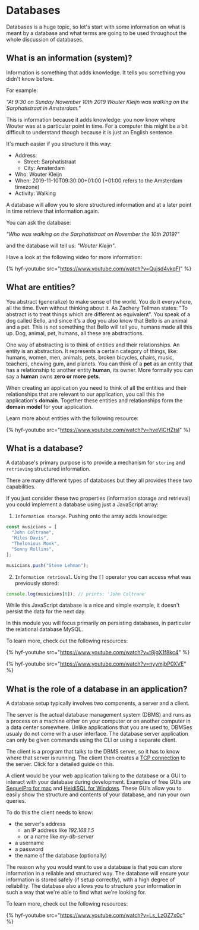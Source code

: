 # Databases

Databases is a huge topic, so let's start with some information on what is meant by a database and what terms are going to be used throughout the whole discussion of databases.

## What is an information (system)?

Information is something that adds knowledge. It tells you something you didn't know before.

For example:

_"At 9:30 on Sunday November 10th 2019 Wouter Kleijn was walking on the Sarphatistraat in Amsterdam."_

This is information because it adds knowledge: you now know where Wouter was at a particular point in time. For a computer this might be a bit difficult to understand though because it is just an English sentence.

It's much easier if you structure it this way:

- Address:
  - Street: Sarphatistraat
  - City: Amsterdam
- Who: Wouter Kleijn
- When: 2019-11-10T09:30:00+01:00 (+01:00 refers to the Amsterdam timezone)
- Activity: Walking

A database will allow you to store structured information and at a later point in time retrieve that information again.

You can ask the database:

_"Who was walking on the Sarphatistraat on November the 10th 2019?"_

and the database will tell us: _"Wouter Kleijn"_.

Have a look at the following video for more information:

{% hyf-youtube src="https://www.youtube.com/watch?v=Qujsd4vkqFI" %}

## What are entities?

You abstract (generalize) to make sense of the world. You do it everywhere, all the time. Even without thinking about it.
As Zachery Tellman states: "To abstract is to treat things which are different as equivalent".
You speak of a dog called Bello, and since it's a dog you also know that Bello is an animal and a pet.
This is not something that Bello will tell you, humans made all this up.
Dog, animal, pet, humans, all these are abstractions.

One way of abstracting is to think of entities and their relationships.
An entity is an abstraction. It represents a certain category of things, like:
humans, women, men, animals, pets, broken bicycles, chairs, music, teachers, chewing gum, and planets.
You can think of a **pet** as an entity that has a relationship to another entity **human**, its owner.
More formally you can say a **human** owns **zero or more** **pets**.

When creating an application you need to think of all the entities and their relationships
that are relevant to our application, you call this the application's **domain**.
Together these entities and relationships form the **domain model** for your application.

Learn more about entities with the following resource:

{% hyf-youtube src="https://www.youtube.com/watch?v=hveVlCHZtsI" %}

## What is a database?

A database's primary purpose is to provide a mechanism for `storing` and `retrieving` structured information.

There are many different types of databases but they all provides these two capabilities.

If you just consider these two properties (information storage and retrieval)
you could implement a database using just a JavaScript array:

1. `Information storage`. Pushing onto the array adds knowledge:

```js
const musicians = [
  "John Coltrane",
  "Miles Davis",
  "Thelonious Monk",
  "Sonny Rollins",
];

musicians.push("Steve Lehman");
```

2. `Information retrieval`. Using the `[]` operator you can access what was previously stored:

```js
console.log(musicians[0]); // prints: 'John Coltrane'
```

While this JavaScript database is a nice and simple example, it doesn't persist the data for the next day.

In this module you will focus primarily on persisting databases, in particular the relational database MySQL.

To learn more, check out the following resources:

{% hyf-youtube src="https://www.youtube.com/watch?v=t8jgX1f8kc4" %}

{% hyf-youtube src="https://www.youtube.com/watch?v=nyymjbP0XVE" %}

## What is the role of a database in an application?

A database setup typically involves two components, a server and a client.

The server is the actual database management system (DBMS) and runs as a process on a machine either on your computer or on another computer in a data center somewhere.
Unlike applications that you are used to, DBMSes usualy do not come with a user interface.
The database server application can only be given commands using the CLI or using a separate client.

The client is a program that talks to the DBMS server, so it has to know where that server is running.
The client then creates a [TCP connection](https://www.youtube.com/watch?v=EkNq4TrHP_U) to the server. Click for a detailed guide on this.

A client would be your web application talking to the database or a GUI to interact with your database during development.
Examples of free GUIs are [SequelPro for mac](https://www.sequelpro.com) and [HeidiSQL for Windows](https://www.heidisql.com/).
These GUIs allow you to easily show the structure and contents of your database, and run your own queries.

To do this the client needs to know:

- the server's address
  - an IP address like _192.168.1.5_
  - or a name like _my-db-server_
- a username
- a password
- the name of the database (optionally)

The reason why you would want to use a database is that you can store information in a reliable and structured way. The database will ensure your information is stored safely (if setup correctly), with a high degree of reliability. The database also allows you to structure your information in such a way that we're able to find what we're looking for.

To learn more, check out the following resources:

{% hyf-youtube src="https://www.youtube.com/watch?v=Ls_LzOZ7x0c" %}
